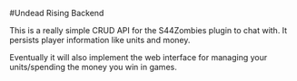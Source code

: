 #Undead Rising Backend

This is a really simple CRUD API for the S44Zombies plugin to chat with. It
persists player information like units and money.


Eventually it will also implement the web interface for managing your
units/spending the money you win in games.
